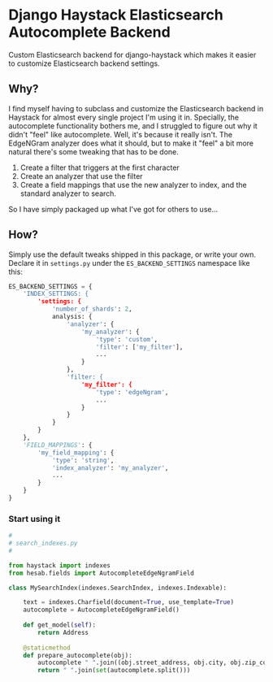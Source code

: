 # Django Haystack Elasticsearch Autocomplete Backend

Custom Elasticsearch backend for django-haystack which makes it easier to customize 
Elasticsearch backend settings.
 
## Why?
I find myself having to subclass and customize the Elasticsearch backend in Haystack for
almost every single project I'm using it in. Specially, the autocomplete functionality bothers
me, and I struggled to figure out why it didn't "feel" like autocomplete. Well, it's because it really
isn't. The EdgeNGram analyzer does what it should, but to make it "feel" a bit more natural 
there's some tweaking that has to be done.

1. Create a filter that triggers at the first character
2. Create an analyzer that use the filter
3. Create a field mappings that use the new analyzer to index, and the standard analyzer to search.

So I have simply packaged up what I've got for others to use...

## How?

Simply use the default tweaks shipped in this package, or write your own.
Declare it in `settings.py` under the `ES_BACKEND_SETTINGS` namespace like this:

```python
ES_BACKEND_SETTINGS = {
    'INDEX_SETTINGS: {
        'settings: {
            'number_of_shards': 2,
            analysis: {
                'analyzer': {
                    'my_analyzer': {
                        'type': 'custom',
                        'filter': ['my_filter'],
                        ...
                    }
                },
                'filter: {
                    'my_filter': {
                        'type': 'edgeNgram',
                        ...
                    }
                }
            }
        }
    },
    'FIELD_MAPPINGS': {
        'my_field_mapping': {
            'type': 'string',
            'index_analyzer': 'my_analyzer',
            ...
        }
    }
}
```

### Start using it

```python
#
# search_indexes.py
#

from haystack import indexes
from hesab.fields import AutocompleteEdgeNgramField

class MySearchIndex(indexes.SearchIndex, indexes.Indexable):

    text = indexes.Charfield(document=True, use_template=True)
    autocomplete = AutocompleteEdgeNgramField()
    
    def get_model(self):
        return Address
        
    @staticmethod
    def prepare_autocomplete(obj):
        autocomplete " ".join((obj.street_address, obj.city, obj.zip_code))
        return " ".join(set(autocomplete.split()))


```
